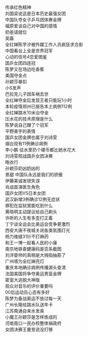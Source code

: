 传承红色精神  
刘国梁说这是日本历史最强女团  
中国队夺女子乒乓团体赛金牌  
福原爱谈自己对中国的感情  
奶爸请就位  
吴磊  
全红婵陈芋汐被外媒工作人员疯狂求合影  
中国看台上全是世界冠军  
心动的信号4恋爱图鉴  
国乒女团四连冠  
陈梦又在场边吃香蕉  
美国夺金点  
孙颖莎暴扣  
小S发声  
巴拉克儿子因车祸去世  
全红婵夺金后发现王者只能玩1小时  
本轮疫情郑州已报告本土病例112例  
全红婵跳水10米台夺金  
压水花的技术原理是什么  
陈梦说自己蹭了个冠军  
平野美宇的表情  
国乒女团金牌也属于刘诗雯  
烟台现有11例确诊病例  
李小鹏 往水里扔个硬币都比她水花大  
刘诗雯观战国乒女团决赛  
皓衣行  
孙颖莎奶凶奶凶的  
景甜 中国队永远是我们的骄傲  
伊藤美诚发球失误  
肖战首演医生角色  
国乒女团VS日本女团  
武汉新增3例确诊12例无症状  
罪犯在监狱里能吃到什么  
黄晓明主动提议给自己剃头  
许昕的人生有多歪打正着  
丁宁谈全运会比奥运会竞争更激烈  
西安大唐不夜城关闭各类氛围灯光  
杨力维缝31针不打麻药  
和王一博一起看人民的小康  
南京地铁查健康码是否系截图  
刘洋耍帅的真相是大拇指抽筋了  
广州塔为全红婵亮灯  
重庆本地确诊病例传播源头查清  
法国美国将争夺奥运男篮金牌  
密室大逃脱大神版  
观众对音乐的评价重要吗  
00后运动员心态有多好  
陈梦为备战奥运不放过每一天  
广州长隆给跳水队送年卡  
江苏南通自来水发臭  
小魔王孙颖莎是怎样炼成的  
河南周口一民办校整体捐政府  
女团决赛王曼昱说没打够  
